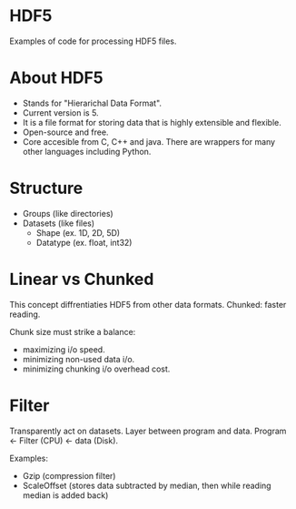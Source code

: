 # HDF5
Examples of code for processing  HDF5 files.

<h1>About HDF5 </h1>

* Stands for "Hierarichal Data Format".
* Current version is 5.
* It is a file format for storing data that is highly extensible and flexible.
* Open-source and free.
* Core accesible from C, C++ and java. There are wrappers for many other languages including Python.

<h1>Structure </h1>

* Groups (like directories)
* Datasets (like files)
  - Shape (ex. 1D, 2D, 5D)
  - Datatype (ex. float, int32)

<h1>Linear vs Chunked </h1>
This concept diffrentiaties HDF5 from other data formats.
Chunked: faster reading.

Chunk size must strike a balance:
* maximizing i/o speed.
* minimizing non-used data i/o.
* minimizing chunking i/o overhead cost.

<h1>Filter</h1>
Transparently act on datasets.
Layer between program and data.
Program <- Filter (CPU) <- data (Disk).

Examples:
* Gzip (compression filter)
* ScaleOffset (stores data subtracted by median, then while reading median is added back)
